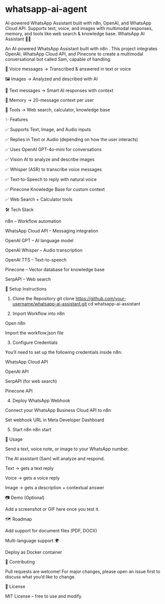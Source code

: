 # whatsapp-ai-agent
AI-powered WhatsApp Assistant built with n8n, OpenAI, and WhatsApp Cloud API. Supports text, voice, and images with multimodal responses, memory, and tools like web search &amp; knowledge base.
WhatsApp AI Assistant 🤖💬

An AI-powered WhatsApp Assistant built with n8n
.
This project integrates OpenAI, WhatsApp Cloud API, and Pinecone to create a multimodal conversational bot called Sam, capable of handling:

🎤 Voice messages → Transcribed & answered in text or voice

🖼️ Images → Analyzed and described with AI

💬 Text messages → Smart AI responses with context

🧠 Memory → 20-message context per user

🔎 Tools → Web search, calculator, knowledge base

✨ Features

✅ Supports Text, Image, and Audio inputs

✅ Replies in Text or Audio (depending on how the user interacts)

✅ Uses OpenAI GPT-4o-mini for conversations

✅ Vision AI to analyze and describe images

✅ Whisper (ASR) to transcribe voice messages

✅ Text-to-Speech to reply with natural voice

✅ Pinecone Knowledge Base for custom context

✅ Web Search + Calculator tools

🛠️ Tech Stack

n8n
 – Workflow automation

WhatsApp Cloud API
 – Messaging integration

OpenAI GPT
 – AI language model

OpenAI Whisper
 – Audio transcription

OpenAI TTS
 – Text-to-speech

Pinecone
 – Vector database for knowledge base

SerpAPI
 – Web search

🚀 Setup Instructions
1. Clone the Repository
git clone https://github.com/your-username/whatsapp-ai-assistant.git
cd whatsapp-ai-assistant

2. Import Workflow into n8n

Open n8n

Import the workflow.json file

3. Configure Credentials

You’ll need to set up the following credentials inside n8n:

WhatsApp Cloud API

OpenAI API

SerpAPI (for web search)

Pinecone API

4. Deploy WhatsApp Webhook

Connect your WhatsApp Business Cloud API to n8n

Set webhook URL in Meta Developer Dashboard

5. Start n8n
n8n start

📌 Usage

Send a text, voice note, or image to your WhatsApp number.

The AI assistant (Sam) will analyze and respond.

Text → gets a text reply

Voice → gets a voice reply

Image → gets a description + contextual answer

📷 Demo (Optional)

Add a screenshot or GIF here once you test it.

🗺️ Roadmap

 Add support for document files (PDF, DOCX)

 Multi-language support 🌍

 Deploy as Docker container

🤝 Contributing

Pull requests are welcome!
For major changes, please open an issue first to discuss what you’d like to change.

📜 License

MIT License – free to use and modify.
